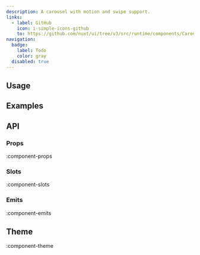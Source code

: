 ```yaml
---
description: A carousel with motion and swipe support.
links:
  - label: GitHub
    icon: i-simple-icons-github
    to: https://github.com/nuxt/ui/tree/v3/src/runtime/components/Carousel.vue
navigation:
  badge:
    label: Todo
    color: gray
  disabled: true
---
```


## Usage

## Examples

## API

### Props

:component-props

### Slots

:component-slots

### Emits

:component-emits

## Theme

:component-theme

